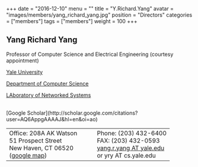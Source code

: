 +++
date = "2016-12-10"
menu = ""
title = "Y.Richard.Yang"
avatar = "images/members/yang_richard_yang.jpg"
position = "Directors"
categories = ["members"]
tags = ["members"]
weight = 100
+++
<br/>

## Yang Richard Yang

Professor of Computer Science
and Electrical Engineering (courtesy appointment)

[Yale University](http://www.yale.edu/)

[Department of Computer Science](http://www.cs.yale.edu/)

[LAboratory of Networked Systems](http://www-net.cs.yale.edu/)

<br />
[Google Scholar](http://scholar.google.com/citations?user=AQ6AppgAAAAJ&hl=en&oi=ao)


<table border="0" cellpadding="0" cellspacing="0">
  <tbody>
    <tr>
      <td> Office: 208A AK Watson<br> 51 Prospect Street<br> New
      Haven, CT 06520<br> (<a href="http://maps.google.com/maps?q=51+Prospect+Street,New+Haven+CT+06511&amp;ll=41.312724,-72.925358&amp;spn=0.004828,0.007693&amp;t=k&amp;hl=en">google
      map</a>)
      </td>
      <td>&nbsp;&nbsp;&nbsp;&nbsp;&nbsp;</td>
      <td>Phone: (203) 432-6400<br>
          FAX: (203) 432-0593<br>
          <a href="mailto:yang.r.yang@yale.edu">
           yang.r.yang AT yale.edu</a><br>
           or yry AT cs.yale.edu
      </td>
    </tr>
  </tbody>
</table>


